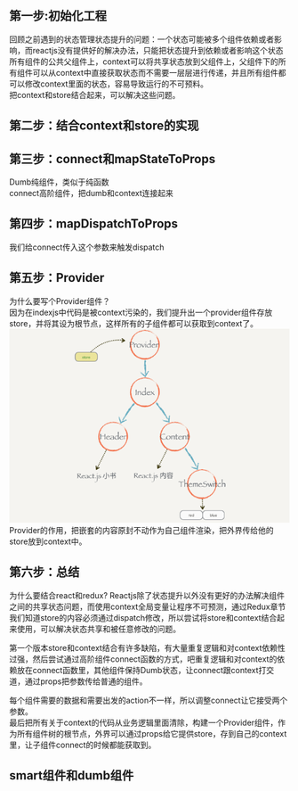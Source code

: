 ## 第一步:初始化工程  
回顾之前遇到的状态管理状态提升的问题：一个状态可能被多个组件依赖或者影响，而reactjs没有提供好的解决办法，只能把状态提升到依赖或者影响这个状态所有组件的公共父组件上，context可以将共享状态放到父组件上，父组件下的所有组件可以从context中直接获取状态而不需要一层层进行传递，并且所有组件都可以修改context里面的状态，容易导致运行的不可预料。  
把context和store结合起来，可以解决这些问题。

## 第二步：结合context和store的实现
## 第三步：connect和mapStateToProps 
Dumb纯组件，类似于纯函数  
connect高阶组件，把dumb和context连接起来

## 第四步：mapDispatchToProps
我们给connect传入这个参数来触发dispatch

## 第五步：Provider  
为什么要写个Provider组件？  
因为在indexjs中代码是被context污染的，我们提升出一个provider组件存放store，并将其设为根节点，这样所有的子组件都可以获取到context了。  
![1](./1.png)  
Provider的作用，把嵌套的内容原封不动作为自己组件渲染，把外界传给他的store放到context中。  
## 第六步：总结   
为什么要结合react和redux?
Reactjs除了状态提升以外没有更好的办法解决组件之间的共享状态问题，而使用context全局变量让程序不可预测，通过Redux章节我们知道store的内容必须通过dispatch修改，所以尝试将store和context结合起来使用，可以解决状态共享和被任意修改的问题。  

第一个版本store和context结合有许多缺陷，有大量重复逻辑和对context依赖性过强，然后尝试通过高阶组件connect函数的方式，吧重复逻辑和对context的依赖放在connect函数里，其他组件保持Dumb状态，让connect跟context打交道，通过props把参数传给普通的组件。  

每个组件需要的数据和需要出发的action不一样，所以调整connect让它接受两个参数。  
最后把所有关于context的代码从业务逻辑里面清除，构建一个Provider组件，作为所有组件树的根节点，外界可以通过props给它提供store，存到自己的context里，让子组件connect的时候都能获取到。  

## smart组件和dumb组件
